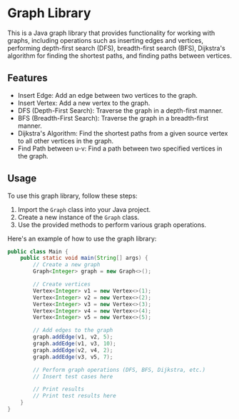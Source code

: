 # Graph Library

This is a Java graph library that provides functionality for working with graphs, including operations such as inserting edges and vertices, performing depth-first search (DFS), breadth-first search (BFS), Dijkstra's algorithm for finding the shortest paths, and finding paths between vertices.

## Features

- Insert Edge: Add an edge between two vertices to the graph.
- Insert Vertex: Add a new vertex to the graph.
- DFS (Depth-First Search): Traverse the graph in a depth-first manner.
- BFS (Breadth-First Search): Traverse the graph in a breadth-first manner.
- Dijkstra's Algorithm: Find the shortest paths from a given source vertex to all other vertices in the graph.
- Find Path between u-v: Find a path between two specified vertices in the graph.

## Usage

To use this graph library, follow these steps:

1. Import the `Graph` class into your Java project.
2. Create a new instance of the `Graph` class.
3. Use the provided methods to perform various graph operations.

Here's an example of how to use the graph library:

```java
public class Main {
    public static void main(String[] args) {
        // Create a new graph
        Graph<Integer> graph = new Graph<>();

        // Create vertices
        Vertex<Integer> v1 = new Vertex<>(1);
        Vertex<Integer> v2 = new Vertex<>(2);
        Vertex<Integer> v3 = new Vertex<>(3);
        Vertex<Integer> v4 = new Vertex<>(4);
        Vertex<Integer> v5 = new Vertex<>(5);

        // Add edges to the graph
        graph.addEdge(v1, v2, 5);
        graph.addEdge(v1, v3, 10);
        graph.addEdge(v2, v4, 2);
        graph.addEdge(v3, v5, 7);

        // Perform graph operations (DFS, BFS, Dijkstra, etc.)
        // Insert test cases here

        // Print results
        // Print test results here
    }
}
